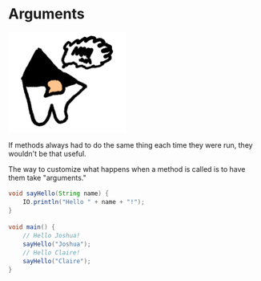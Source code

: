 # Arguments


<img src="/arguments/header.png" height="200px"/>

If methods always had to do the same thing each time they were run, they wouldn't be that useful.

The way to customize what happens when a method is called is to have them take "arguments."

```java
void sayHello(String name) {
    IO.println("Hello " + name + "!");
}

void main() {
    // Hello Joshua!
    sayHello("Joshua");
    // Hello Claire!
    sayHello("Claire");
}
```
